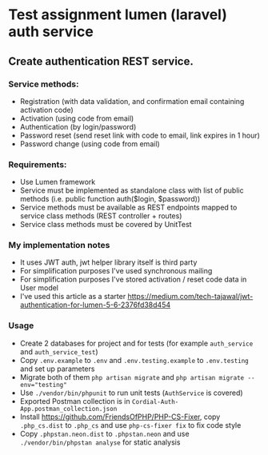 # Test assignment lumen (laravel) auth service

## Create authentication REST service.
### Service methods:
 - Registration (with data validation, and confirmation email containing activation code)
 - Activation (using code from email)
 - Authentication (by login/password)
 - Password reset (send reset link with code to email, link expires in 1 hour)
 - Password change (using code from email)

### Requirements:
 - Use Lumen framework
 - Service must be implemented as standalone class with list of public methods (i.e. public function auth($login, $password))
 - Service methods must be available as REST endpoints mapped to service class methods (REST controller + routes)
 - Service class methods must be covered by UnitTest 
 
### My implementation notes
 - It uses JWT auth, jwt helper library itself is third party
 - For simplification purposes I've used synchronous mailing
 - For simplification purposes I've stored activation / reset code data in User model
 - I've used this article as a starter https://medium.com/tech-tajawal/jwt-authentication-for-lumen-5-6-2376fd38d454
 
### Usage
 - Create 2 databases for project and for tests (for example `auth_service` and `auth_service_test`)
 - Copy `.env.example` to `.env` and `.env.testing.example` to `.env.testing` and set up parameters
 - Migrate both of them `php artisan migrate` and `php artisan migrate --env="testing"`
 - Use `./vendor/bin/phpunit` to run unit tests (`AuthService` is covered)
 - Exported Postman collection is in `Cordial-Auth-App.postman_collection.json`
 - Install https://github.com/FriendsOfPHP/PHP-CS-Fixer, copy `.php_cs.dist` to `.php_cs` and use `php-cs-fixer fix` to fix code style
 - Copy `.phpstan.neon.dist` to `.phpstan.neon` and use `./vendor/bin/phpstan analyse` for static analysis
